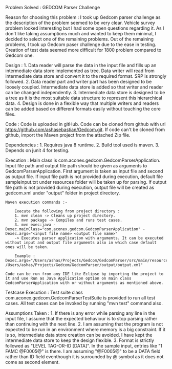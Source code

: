 Problem Solved : GEDCOM Parser Challenge

Reason for choosing this problem : 
	I took up Gedcom parser challenge as the description of the problem seemed to be very clear. Vehicle survey problem looked interesting but I had some open questions regarding it. As I don't like taking assumptions much and wanted to keep them minimal, I decided to select one of the remaining problems. Out of the remaining problems, I took up Gedcom paser challenge due to the ease in testing. Creation of test data seemed more difficult for 1800 problem compared to Gedcom one. 

Design : 
	1. Data reader will parse the data in the input file and fills up an intermediate data store implemented as tree. Data writer will read from intermediate data store and convert it to the required format. SRP is strongly followed.
	2. Data reader part and writer part has been designed to be loosely coupled. Intermediate data store is added so that writer and reader can be changed independently.
	3. Intermediate data store is designed to be a tree as it is the most suitable data structure to represent this hierarchical data. 
	4. Design is done in a flexible way that multiple writers and readers can be added based on different formats easily without touching the core files.

Code : 
	 Code is uploaded in gitHub. Code can be cloned from github with url https://github.com/ashasebastian/Gedcom.git. If code can't be cloned from github, import the Maven project from the attached Zip file.
	
Dependencies : 
	1. Requires java 8 runtime.
	2. Build tool used is maven.
	3. Depends on junit 4 for testing.
	
Execution :
	Main class is com.aconex.gedcom.GedcomParserApplication. Input file path and output file path should be given as arguments to GedcomParserApplication. First argument is taken as input file and second as output file. If input file path is not provided during execution, default file sampleinput.txt under resources folder will be taken up for parsing. If output file path is not provided during execution, output file will be created as gedcom.xml under "output" folder in project directory.
	
	Maven execution commands :-
	
		Execute the following from project directory :  
		1. mvn clean -> Cleans up project directory.
		2. mvn package -> Compiles and runs test cases.
		3. mvn exec:java -Dexec.mainClass="com.aconex.gedcom.GedcomParserApplication" -Dexec.args="<input file name> <output file name>"
		-> Executes parser application with arguments. It can be executed without input and output file arguments also in which case default ones will be taken.
		
		Example : Dexec.args="/Users/ashas/Projects/Gedcom/GedcomParser/src/main/resources/sampleinput.txt /Users/ashas/Projects/Gedcom/GedcomParser/output/output.xml"  
		
	Code can be run from any IDE like Eclipse by importing the project to it and use Run as Java Application option on main class GedcomParserApplication with or without arguments as mentioned above.
	
Testcase Execution :
	Test suite class com.aconex.gedcom.GedcomParserTestSuite is provided to run all test cases. All test cases can be invoked by running "mvn test" command also.

Assumptions Taken :
	1. If there is any error while parsing any line in the input file, I assume that the expected behaviour is to stop parsing rather than continuing with the next line. 
	2. I am assuming that the program is not expected to be run in an environment where memory is a big constraint. If it is so, intermediate data store creation can be avoided. I have kept the intermediate data store to keep the design flexible.
	3. Format is strictly followed as "LEVEL TAG-OR-ID [DATA]". In the sample input, entries like "1 FAMC @F0005@" is there. I am assuming "@F0005@" to be a DATA field rather than ID field eventhough it is surrounded by @ symbol as it does not come as second element.
